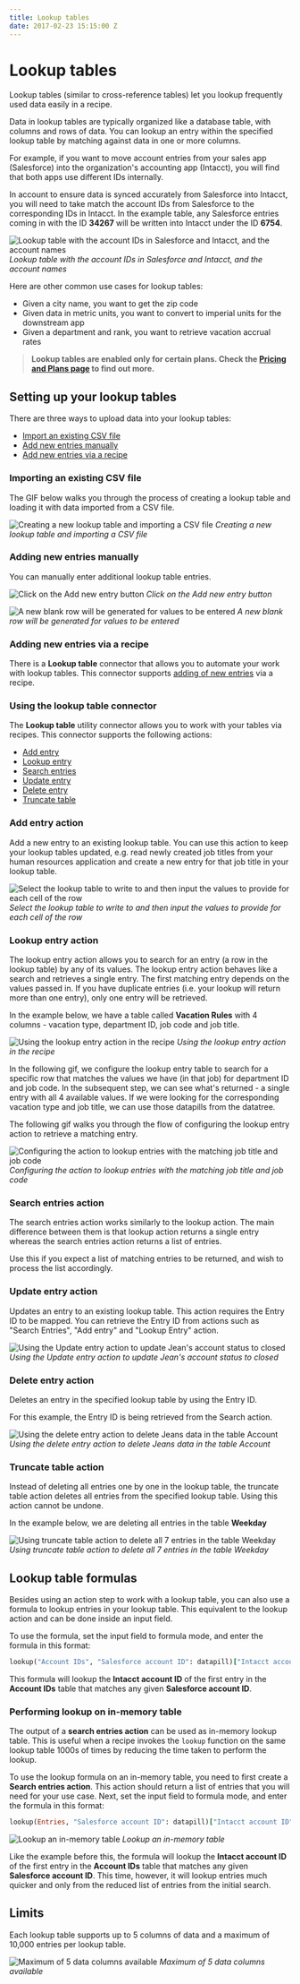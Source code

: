 ```yaml
---
title: Lookup tables
date: 2017-02-23 15:15:00 Z
---
```


# Lookup tables

Lookup tables (similar to cross-reference tables) let you lookup frequently used data easily in a recipe.

Data in lookup tables are typically organized like a database table, with columns and rows of data. You can lookup an entry within the specified lookup table by matching against data in one or more columns.

For example, if you want to move account entries from your sales app (Salesforce) into the organization's accounting app (Intacct), you will find that both apps use different IDs internally.

In account to ensure data is synced accurately from Salesforce into Intacct, you will need to take match the account IDs from Salesforce to the corresponding IDs in Intacct. In the example table, any Salesforce entries coming in with the ID **34267** will be written into Intacct under the ID **6754**.

![Lookup table with the account IDs in Salesforce and Intacct, and the account names](/assets/images/features/lookup-tables/example-lookup-table.png)
*Lookup table with the account IDs in Salesforce and Intacct, and the account names*

Here are other common use cases for lookup tables:
* Given a city name, you want to get the zip code
* Given data in metric units, you want to convert to imperial units for the downstream app
* Given a department and rank, you want to retrieve vacation accrual rates

> **Lookup tables are enabled only for certain plans. Check the [Pricing and Plans page](https://www.workato.com/pricing) to find out more.**

## Setting up your lookup tables
There are three ways to upload data into your lookup tables:
- [Import an existing CSV file](#importing-an-existing-csv-file)
- [Add new entries manually](#adding-new-entries-manually)
- [Add new entries via a recipe](#adding-new-entries-via-a-recipe)

### Importing an existing CSV file
The GIF below walks you through the process of creating a lookup table and loading it with data imported from a CSV file.

![Creating a new lookup table and importing a CSV file](/assets/images/features/lookup-tables/lookup-tables-1.gif)
*Creating a new lookup table and importing a CSV file*

### Adding new entries manually
You can manually enter additional lookup table entries.

![Click on the Add new entry button](/assets/images/features/lookup-tables/lookup-tables-2.png)
*Click on the Add new entry button*

![A new blank row will be generated for values to be entered](/assets/images/features/lookup-tables/lookup-tables-3.png)
*A new blank row will be generated for values to be entered*

### Adding new entries via a recipe
There is a **Lookup table** connector that allows you to automate your work with lookup tables. This connector supports [adding of new entries](#add-entry-action) via a recipe.

### Using the lookup table connector
The **Lookup table** utility connector allows you to work with your tables via recipes. This connector supports the following actions:

* [Add entry](#add-entry-action)
* [Lookup entry](#lookup-entry-action)
* [Search entries](#search-entries-action)
* [Update entry](#update-entry-action)
* [Delete entry](#delete-entry-action)
* [Truncate table](#truncate-table-action)

### Add entry action
Add a new entry to an existing lookup table. You can use this action to keep your lookup tables updated, e.g. read newly created job titles from your human resources application and create a new entry for that job title in your lookup table.

![Select the lookup table to write to and then input the values to provide for each cell of the row](/assets/images/features/lookup-tables/lookup-tables-7.gif)
*Select the lookup table to write to and then input the values to provide for each cell of the row*

### Lookup entry action
The lookup entry action allows you to search for an entry (a row in the lookup table) by any of its values. The lookup entry action behaves like a search and retrieves a single entry. The first matching entry depends on the values passed in. If you have duplicate entries (i.e. your lookup will return more than one entry), only one entry will be retrieved.

In the example below, we have a table called **Vacation Rules** with 4 columns - vacation type, department ID, job code and job title.

![Using the lookup entry action in the recipe](/assets/images/features/lookup-tables/lookup-tables-5.png)
*Using the lookup entry action in the recipe*

In the following gif, we configure the lookup entry table to search for a specific row that matches the values we have (in that job) for department ID and job code. In the subsequent step, we can see what's returned - a single entry with all 4 available values. If we were looking for the corresponding vacation type and job title, we can use those datapills from the datatree.

The following gif walks you through the flow of configuring the lookup entry action to retrieve a matching entry.

![Configuring the action to lookup entries with the matching job title and job code](/assets/images/features/lookup-tables/lookup-tables-6.gif)
*Configuring the action to lookup entries with the matching job title and job code*

### Search entries action
The search entries action works similarly to the lookup action. The main difference between them is that lookup action returns a single entry whereas the search entries action returns a list of entries.

Use this if you expect a list of matching entries to be returned, and wish to process the list accordingly.

### Update entry action
Updates an entry to an existing lookup table. This action requires the Entry ID to be mapped. You can retrieve the Entry ID from actions such as "Search Entries", "Add entry" and "Lookup Entry" action.

![Using the Update entry action to update Jean's account status to closed](/assets/images/features/lookup-tables/lookup-tables-8.gif)
*Using the Update entry action to update Jean's account status to closed*

### Delete entry action
Deletes an entry in the specified lookup table by using the Entry ID.

For this example, the Entry ID is being retrieved from the Search action.

![Using the delete entry action to delete Jeans data in the table Account](/assets/images/features/lookup-tables/lookup-tables-9.gif)
*Using the delete entry action to delete Jeans data in the table Account*


### Truncate table action
Instead of deleting all entries one by one in the lookup table, the truncate table action deletes all entries from the specified lookup table. Using this action cannot be undone.

In the example below, we are deleting all entries in the table **Weekday**

![Using truncate table action to delete all 7 entries in the table Weekday](/assets/images/features/lookup-tables/truncate-table.gif)
*Using truncate table action to delete all 7 entries in the table Weekday*

## Lookup table formulas
Besides using an action step to work with a lookup table, you can also use a formula to lookup entries in your lookup table. This equivalent to the lookup action and can be done inside an input field.

To use the formula, set the input field to formula mode, and enter the formula in this format:

```ruby
lookup("Account IDs", "Salesforce account ID": datapill)["Intacct account ID"]
```

This formula will lookup the **Intacct account ID** of the first entry in the **Account IDs** table that matches any given **Salesforce account ID**.

### Performing lookup on in-memory table

The output of a **search entries action** can be used as in-memory lookup table. This is useful when a recipe invokes the `lookup` function on the same lookup table 1000s of times by reducing the time taken to perform the lookup.

To use the lookup formula on an in-memory table, you need to first create a **Search entries action**. This action should return a list of entries that you will need for your use case. Next, set the input field to formula mode, and enter the formula in this format:

```ruby
lookup(Entries, "Salesforce account ID": datapill)["Intacct account ID"]
```

![Lookup an in-memory table](/assets/images/features/lookup-tables/lookup-in-memory-tables.png)
*Lookup an in-memory table*

Like the example before this, the formula will lookup the **Intacct account ID** of the first entry in the **Account IDs** table that matches any given **Salesforce account ID**. This time, however, it will lookup entries much quicker and only from the reduced list of entries from the initial search.

## Limits
Each lookup table supports up to 5 columns of data and a maximum of 10,000 entries per lookup table.

![Maximum of 5 data columns available](/assets/images/features/lookup-tables/lookup-tables-4.png)
*Maximum of 5 data columns available*
